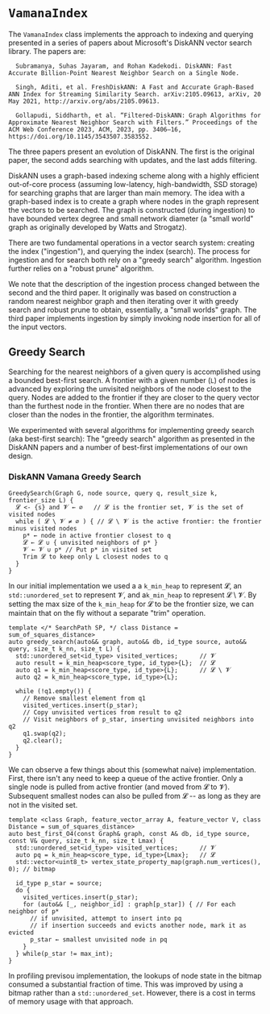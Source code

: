 # `VamanaIndex`

The `VamanaIndex` class implements the approach to indexing and querying presented in a series of papers about Microsoft's DiskANN vector search library. The papers are:

```
  Subramanya, Suhas Jayaram, and Rohan Kadekodi. DiskANN: Fast Accurate Billion-Point Nearest Neighbor Search on a Single Node.

  Singh, Aditi, et al. FreshDiskANN: A Fast and Accurate Graph-Based ANN Index for Streaming Similarity Search. arXiv:2105.09613, arXiv, 20 May 2021, http://arxiv.org/abs/2105.09613.

  Gollapudi, Siddharth, et al. “Filtered-DiskANN: Graph Algorithms for Approximate Nearest Neighbor Search with Filters.” Proceedings of the ACM Web Conference 2023, ACM, 2023, pp. 3406–16, https://doi.org/10.1145/3543507.3583552.
```

The three papers present an evolution of DiskANN. The first is the original paper, the second adds searching with updates, and the last adds filtering.

DiskANN uses a graph-based indexing scheme along with a highly efficient out-of-core process (assuming low-latency, high-bandwidth, SSD storage) for searching graphs that are larger than main memory. The idea with a graph-based index is to create a graph where nodes in the graph represent the vectors to be searched. The graph is constructed (during ingestion) to have bounded vertex degree and small network diameter (a "small world" graph as originally developed by Watts and Strogatz).

There are two fundamental operations in a vector search system: creating the index ("ingestion"), and querying the index (search). The process for ingestion and for search both rely on a "greedy search" algorithm. Ingestion further relies on a "robust prune" algorithm.

We note that the description of the ingestion process changed between the second and the third paper. It originally was based on construction a random nearest neighbor graph and then iterating over it with greedy search and robust prune to obtain, essentially, a "small worlds" graph. The third paper implements ingestion by simply invoking node insertion for all of the input vectors.

## Greedy Search

Searching for the nearest neighbors of a given query is accomplished using a bounded best-first search. A frontier with a given number (`L`) of nodes is advanced by exploring the unvisited neighbors of the node closest to the query. Nodes are added to the frontier if they are closer to the query vector than the furthest node in the frontier. When there are no nodes that are closer than the nodes in the frontier, the algorithm terminates.

We experimented with several algorithms for implementing greedy search (aka best-first search): The "greedy search" algorithm as presented in the DiskANN papers and a number of best-first implementations of our own design.

### DiskANN Vamana Greedy Search

```
GreedySearch(Graph G, node source, query q, result_size k, frontier_size L) {
  𝓛 <- {s} and 𝓥 ← ∅   // 𝓛 is the frontier set, 𝓥 is the set of visited nodes
  while ( 𝓛 \ 𝓥 ≠ ∅ ) { // 𝓛 \ 𝓥 is the active frontier: the frontier minus visited nodes
    p* ← node in active frontier closest to q
    𝓛 ← 𝓛 ∪ { unvisited neighbors of p* }
    𝓥 ← 𝓥 ∪ p* // Put p* in visited set
    Trim 𝓛 to keep only L closest nodes to q
  }
}
```

In our initial implementation we used a a `k_min_heap` to represent 𝓛, an `std::unordered_set` to represent 𝓥, and a`k_min_heap` to represent 𝓛 \ 𝓥. By setting the max size of the `k_min_heap` for 𝓛 to be the frontier size, we can maintain that on the fly without a separate "trim" operation.

```
template </* SearchPath SP, */ class Distance = sum_of_squares_distance>
auto greedy_search(auto&& graph, auto&& db, id_type source, auto&& query, size_t k_nn, size_t L) {
  std::unordered_set<id_type> visited_vertices;      // 𝓥
  auto result = k_min_heap<score_type, id_type>{L};  // 𝓛
  auto q1 = k_min_heap<score_type, id_type>{L};      // 𝓛 \ 𝓥
  auto q2 = k_min_heap<score_type, id_type>{L};

  while (!q1.empty()) {
    // Remove smallest element from q1
    visited_vertices.insert(p_star);
    // Copy unvisited vertices from result to q2
    // Visit neighbors of p_star, inserting unvisited neighbors into q2
    q1.swap(q2);
    q2.clear();
  }
}
```

We can observe a few things about this (somewhat naive) implementation. First, there isn't any need to keep a queue of the active frontier. Only a single node is pulled from active frontier (and moved from 𝓛 to 𝓥). Subsequent smallest nodes can also be pulled from 𝓛 -- as long as they are not in the visited set.

```
template <class Graph, feature_vector_array A, feature_vector V, class Distance = sum_of_squares_distance>
auto best_first_O4(const Graph& graph, const A& db, id_type source, const V& query, size_t k_nn, size_t Lmax) {
  std::unordered_set<id_type> visited_vertices;      // 𝓥
  auto pq = k_min_heap<score_type, id_type>{Lmax};   // 𝓛
  std::vector<uint8_t> vertex_state_property_map(graph.num_vertices(), 0); // bitmap

  id_type p_star = source;
  do {
    visited_vertices.insert(p_star);
    for (auto&& [_, neighbor_id] : graph[p_star]) { // For each neighbor of p*
      // if unvisited, attempt to insert into pq
      // if insertion succeeds and evicts another node, mark it as evicted
      p_star ← smallest unvisited node in pq
    }
  } while(p_star != max_int);
}
```

In profiling previsou implementation, the lookups of node state in the bitmap consumed a substantial fraction of time. This was improved by using a bitmap rather than a `std::unordered_set`. However, there is a cost in terms of memory usage with that approach.
